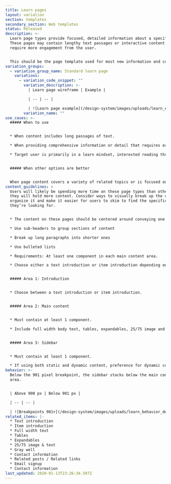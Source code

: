 ```yaml
---
title: Learn pages
layout: variation
section: templates
secondary_section: Web templates
status: Released
description: >-
  Learn page types provide focused, detailed information about a specific topic.
  These pages may contain lengthy text passages or interactive content that
  require more engagement from the user.


  This should be the page template used for most new information and content; other higher-level page templates are mostly aimed at navigating users to the right learn page.
variation_groups:
  - variation_group_name: Standard learn page
    variations:
      - variation_code_snippet: ""
        variation_description: >-
          | Learn page wireframe | Example | 

          | -- | -- | 

          | ![Learn page example](/design-system/images/uploads/learn_example.jpg) | Example: |
        variation_name: ""
use_cases: >-
  ##### When to use


  * When content includes long passages of text.

  * When providing comprehensive information or detail that requires extended engagement from the user.

  * Target user is primarily in a learn mindset, interested reading through a text or engaging with a document or tool in order to find out more about a given topic or find answers to specific questions.


  ##### When other options are better


  When page content covers a variety of related topics or is focused on directing users to navigate to other locations on the site or the internet.
content_guidelines: >
  Users will likely be spending more time on these page types than others since
  they will hold more content. Consider ways to visually break up the content to
  organize it and make it easier for users to skim to find the specific content
  they’re looking for.


  * The content on these pages should be centered around conveying one single idea, topic, or call to action. This is where the bulk of our content can be found.

  * Use sub-headers to group sections of content

  * Break up long paragraphs into shorter ones

  * Use bulleted lists

  * Requirements: At least one component in each main content area.

  * Choose either a text introduction or item introduction depending on whether the template is being used to house an article or post.


  ##### Area 1: Introduction


  * Choose between a text introduction or item introduction.


  ##### Area 2: Main content


  * Must contain at least 1 component.

  * Include full width body text, tables, expandables, 25/75 image and text info unit groups, grey wells.  


  ##### Area 3: Sidebar


  * Must contain at least 1 component.

  * If using both static and dynamic content, preference for dynamic content to appear above static content.
behavior: >-
  Below the 901 pixel breakpoint, the sidebar stacks below the main content
  area.


  | Above 900 px | Below 901 px | 

  | -- | -- | 

  | ![Breakpoints 901+](/design-system/images/uploads/learn_behavior_desktop.jpg) | ![Breakpoints 90o and less](/design-system/images/uploads/learn_behavior_mobile.jpg) | 
related_items: |-
  * Text introduction
  * Item introduction
  * Full width text
  * Tables
  * Expandables
  * 25/75 image & text
  * Gray well
  * Contact information
  * Related posts / Related links
  * Email signup
  * Contact information
last_updated: 2020-01-13T23:26:34.507Z
---
```

